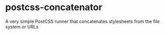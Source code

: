 # postcss-concatenator
A very simple PostCSS runner that concatenates stylesheets from the file system or URLs
